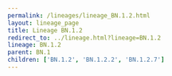 ```yaml
---
permalink: /lineages/lineage_BN.1.2.html
layout: lineage_page
title: Lineage BN.1.2
redirect_to: ../lineage.html?lineage=BN.1.2
lineage: BN.1.2
parent: BN.1
children: ['BN.1.2', 'BN.1.2.2', 'BN.1.2.7']
---
```

